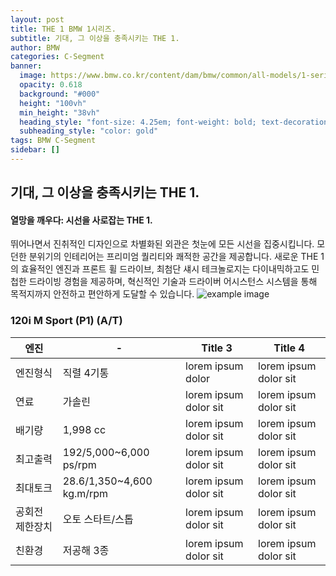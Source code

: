```yaml
---
layout: post
title: THE 1 BMW 1시리즈.
subtitle: 기대, 그 이상을 충족시키는 THE 1.
author: BMW
categories: C-Segment
banner:
  image: https://www.bmw.co.kr/content/dam/bmw/common/all-models/1-series/5-door/2019/inform/bmw-1-series-inform-mc-driving-assistance-connectivity-hero-desktop.jpg/jcr:content/renditions/cq5dam.resized.img.1680.large.time1627454879010.jpg
  opacity: 0.618
  background: "#000"
  height: "100vh"
  min_height: "38vh"
  heading_style: "font-size: 4.25em; font-weight: bold; text-decoration: underline"
  subheading_style: "color: gold"
tags: BMW C-Segment
sidebar: []
---
```

## 기대, 그 이상을 충족시키는 THE 1.
#### 열망을 깨우다: 시선을 사로잡는 THE 1.

뛰어나면서 진취적인 디자인으로 차별화된 외관은 첫눈에 모든 시선을 집중시킵니다. 모던한 분위기의 인테리어는 프리미엄 퀄리티와 쾌적한 공간을 제공합니다. 새로운 THE 1의 효율적인 엔진과 프론트 휠 드라이브, 최첨단 섀시 테크놀로지는 다이내믹하고도 민첩한 드라이빙 경험을 제공하며, 혁신적인 기술과 드라이버 어시스턴스 시스템을 통해 목적지까지 안전하고 편안하게 도달할 수 있습니다.
![example image](https://www.bmw.co.kr/content/bmw/marketKR/bmw_co_kr/ko_KR/all-models/1-series/5-door/2019/bmw-the1-highlights/jcr:content/par/mosaicgallery_7466/items/mosaicgalleryitem_737721464/image/mobile.transform/mosaic685/image.1628659941428.jpg "1시리즈")
### 120i M Sport (P1) (A/T)

| 엔진                   | -             | Title 3               | Title 4               |
| --------------------- | --------------------- | --------------------- | --------------------- |
| 엔진형식               | 직렬 4기통           | lorem ipsum dolor     | lorem ipsum dolor sit |
| 연료 | 가솔린 | lorem ipsum dolor sit | lorem ipsum dolor sit |
| 배기량 | 1,998 cc | lorem ipsum dolor sit | lorem ipsum dolor sit |
| 최고출력 | 192/5,000~6,000 ps/rpm | lorem ipsum dolor sit | lorem ipsum dolor sit |
| 최대토크 | 28.6/1,350~4,600 kg.m/rpm | lorem ipsum dolor sit | lorem ipsum dolor sit |
| 공회전 제한장치 | 오토 스타트/스톱 | lorem ipsum dolor sit | lorem ipsum dolor sit |
| 친환경 | 저공해 3종 | lorem ipsum dolor sit | lorem ipsum dolor sit |